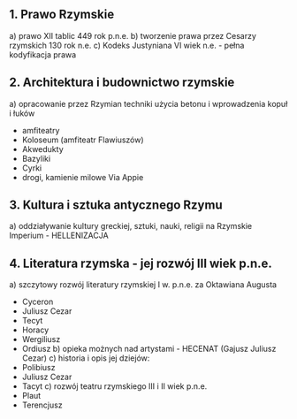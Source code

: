 ## 1. Prawo Rzymskie
a) prawo XII tablic 449 rok p.n.e.
b) tworzenie prawa przez Cesarzy rzymskich 130 rok n.e.
c) Kodeks Justyniana VI wiek n.e. - pełna kodyfikacja prawa
## 2. Architektura i budownictwo rzymskie
a) opracowanie przez Rzymian techniki użycia betonu i wprowadzenia kopuł i łuków
- amfiteatry
- Koloseum (amfiteatr Flawiuszów)
- Akwedukty
- Bazyliki
- Cyrki
- drogi, kamienie milowe Via Appie
## 3. Kultura i sztuka antycznego Rzymu
a) oddziaływanie kultury greckiej, sztuki, nauki, religii na Rzymskie Imperium - HELLENIZACJA
## 4. Literatura rzymska - jej rozwój III wiek p.n.e.
a) szczytowy rozwój literatury rzymskiej I w. p.n.e. za Oktawiana Augusta
- Cyceron
- Juliusz Cezar
- Tecyt
- Horacy
- Wergiliusz
- Ordiusz
b) opieka możnych nad artystami - HECENAT (Gajusz Juliusz Cezar)
c) historia i opis jej dziejów:
- Polibiusz
- Juliusz Cezar
- Tacyt
c) rozwój teatru rzymskiego III i II wiek p.n.e.
- Plaut
- Terencjusz
